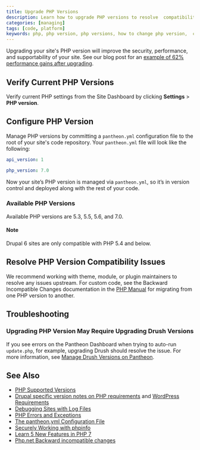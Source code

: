 ```yaml
---
title: Upgrade PHP Versions
description: Learn how to upgrade PHP versions to resolve  compatibility issues.
categories: [managing]
tags: [code, platform]
keywords: php, php version, php versions, how to change php version,  change php version, update php version, downgrade php version, switch php version
---
```

Upgrading your site's PHP version will improve the security, performance, and supportability of your site. See our blog post for an [example of 62% performance gains after upgrading](https://pantheon.io/blog/php-7-now-available-all-sites-pantheon).

## Verify Current PHP Versions
Verify current PHP settings from the Site Dashboard by clicking **Settings** > **PHP version**.

## Configure PHP Version
Manage PHP versions by committing a `pantheon.yml` configuration file to the root of your site's code repository. Your `pantheon.yml` file will look like the following:

```yaml
api_version: 1

php_version: 7.0
```

Now your site’s PHP version is managed via `pantheon.yml`, so it’s in version control and deployed along with the rest of your code.


### Available PHP Versions
Available PHP versions are 5.3, 5.5, 5.6, and 7.0.

<div class="alert alert-info" role="alert">
<h4>Note</h4>
Drupal 6 sites are only compatible with PHP 5.4 and below.
</div>

## Resolve PHP Version Compatibility Issues

We recommend working with theme, module, or plugin maintainers to resolve any issues upstream. For custom code, see the Backward Incompatible Changes documentation in the [PHP Manual](http://php.net/manual/en/appendices.php) for migrating from one PHP version to another.

## Troubleshooting

### Upgrading PHP Version May Require Upgrading Drush Versions

If you see errors on the Pantheon Dashboard when trying to auto-run `update.php`, for example, upgrading Drush should resolve the issue. For more information, see [Manage Drush Versions on Pantheon](https://pantheon.io/docs/drush-versions/#modifying-default-drush-version).



## See Also

* [PHP Supported Versions](http://php.net/supported-versions.php)
* [Drupal specific version notes on PHP requirements](https://www.drupal.org/requirements/php#drupalversions) and [WordPress Requirements](https://wordpress.org/about/requirements/)
* [Debugging Sites with Log Files](/docs/debug-log-files/)
* [PHP Errors and Exceptions](/docs/php-errors/)
* [The pantheon.yml Configuration File](/docs/pantheon-yml/)
* [Securely Working with phpinfo](/docs/phpinfo/)
* [Learn 5 New Features in PHP 7](http://blog.teamtreehouse.com/5-new-features-php-7)
* [Php.net Backward incompatible changes](http://php.net/manual/en/migration70.incompatible.php)
